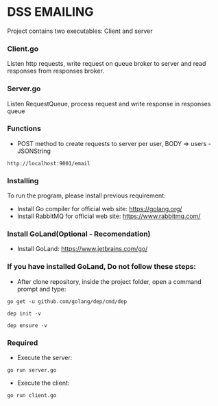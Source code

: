 # DSS EMAILING
Project contains two executables: Client and server

### Client.go
Listen http requests, write request on queue broker to server and read responses from 
responses broker. 

### Server.go
Listen RequestQueue, process request and write response in responses queue

### Functions

* POST method to create requests to server per user, BODY => users - JSONString
```
http://localhost:9001/email
```

### Installing

To run the program, please install previous requirement:

* Install Go compiler for official web site: https://golang.org/
* Install RabbitMQ for official web site: https://www.rabbitmq.com/

### Install GoLand(Optional - Recomendation)
* Install GoLand: https://www.jetbrains.com/go/

### If you have installed GoLand, Do not follow these steps:
* After clone repository, inside the project folder, open a command prompt and type:
```
go get -u github.com/golang/dep/cmd/dep
```
```
dep init -v
```
```
dep ensure -v 
```
### Required
* Execute the server:
```
go run server.go
```

* Execute the client:
```
go run client.go
```

